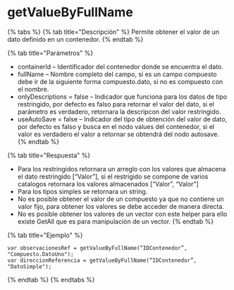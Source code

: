 # getValueByFullName

{% tabs %}
{% tab title="Descripción" %}
Permite obtener el valor de un dato definido en un contenedor.
{% endtab %}

{% tab title="Parámetros" %}
* containerId – Identificador del contenedor donde se encuentra el dato.
* fullName – Nombre completo del campo, si es un campo compuesto debe ir de la siguiente forma compuesto.dato, si no es compuesto con el nombre.
* onlyDescriptions = false – Indicador que funciona para los datos de tipo restringido, por defecto es falso para retornar el valor del dato, si el parámetro es verdadero, retornara la descripcon del valor restringido.
* useAutoSave = false – Indicador del tipo de obtención del valor de dato, por defecto es falso y busca en el nodo values del contenedor, si el valor es verdadero el valor a retornar se obtendrá del nodo autosave.
{% endtab %}

{% tab title="Respuesta" %}
* Para los restringidos retornara un arreglo con los valores que almacena el dato restringido \[“Valor”], si el restrigido se compone de varios catalogos retornara los valores almacenados \[“Valor”, “Valor”]
* Para los tipos simples se retornara un string.
* No es posible obtener el valor de un compuesto ya que no contiene un valor fijo, para obtener los valores se debe acceder de manera directa.
* No es posible obtener los valores de un vector con este helper para ello existe GetAll que es para manipulación de un vector.
{% endtab %}

{% tab title="Ejemplo" %}
```
var observacionesRef = getValueByFullName(“IDContenedor”, "Compuesto.DatoUno");
var direccionReferencia = getValueByFullName(“IDContenedor”, "DatoSimple");
```
{% endtab %}
{% endtabs %}

